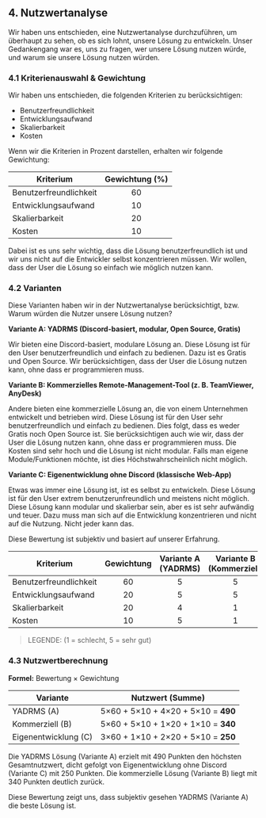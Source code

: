 ## 4. Nutzwertanalyse

Wir haben uns entschieden, eine Nutzwertanalyse durchzuführen, um überhaupt zu sehen, ob es sich lohnt, unsere Lösung zu entwickeln.
Unser Gedankengang war es, uns zu fragen, wer unsere Lösung nutzen würde, und warum sie unsere Lösung nutzen würden.

### 4.1 Kriterienauswahl & Gewichtung
Wir haben uns entschieden, die folgenden Kriterien zu berücksichtigen:

- Benutzerfreundlichkeit
- Entwicklungsaufwand
- Skalierbarkeit
- Kosten

Wenn wir die Kriterien in Prozent darstellen, erhalten wir folgende Gewichtung:

| Kriterium              | Gewichtung (%) |
| ---------------------- | :------------: |
| Benutzerfreundlichkeit |       60       |
| Entwicklungsaufwand    |       10       |
| Skalierbarkeit         |       20       |
| Kosten                 |       10       |

Dabei ist es uns sehr wichtig, dass die Lösung benutzerfreundlich ist und wir uns nicht auf die Entwickler selbst konzentrieren müssen. Wir wollen, dass der User die Lösung so einfach wie möglich nutzen kann.

### 4.2 Varianten

Diese Varianten haben wir in der Nutzwertanalyse berücksichtigt, bzw. Warum würden die Nutzer unsere Lösung nutzen?

**Variante A: YADRMS (Discord-basiert, modular, Open Source, Gratis)**

Wir bieten eine Discord-basiert, modulare Lösung an. Diese Lösung ist für den User benutzerfreundlich und einfach zu bedienen. Dazu ist es Gratis und Open Source. Wir berücksichtigen, dass der User die Lösung nutzen kann, ohne dass er programmieren muss.

**Variante B: Kommerzielles Remote-Management-Tool (z. B. TeamViewer, AnyDesk)**

Andere bieten eine kommerzielle Lösung an, die von einem Unternehmen entwickelt und betrieben wird. Diese Lösung ist für den User sehr benutzerfreundlich und einfach zu bedienen. Dies folgt, dass es weder Gratis noch Open Source ist. Sie berücksichtigen auch wie wir, dass der User die Lösung nutzen kann, ohne dass er programmieren muss. Die Kosten sind sehr hoch und die Lösung ist nicht modular. Falls man eigene Module/Funktionen möchte, ist dies Höchstwahrscheinlich nicht möglich.

**Variante C: Eigenentwicklung ohne Discord (klassische Web-App)**

Etwas was immer eine Lösung ist, ist es selbst zu entwickeln. Diese Lösung ist für den User extrem benutzerunfreundlich und meistens nicht möglich. Diese Lösung kann modular und skalierbar sein, aber es ist sehr aufwändig und teuer.
Dazu muss man sich auf die Entwicklung konzentrieren und nicht auf die Nutzung. Nicht jeder kann das.

Diese Bewertung ist subjektiv und basiert auf unserer Erfahrung.

| Kriterium              | Gewichtung | Variante A (YADRMS) | Variante B (Kommerziell) | Variante C (Eigenentwicklung) |
| ---------------------- | :--------: | :-----------------: | :----------------------: | :---------------------------: |
| Benutzerfreundlichkeit |     60     |          5          |            5             |               3               |
| Entwicklungsaufwand    |     20     |          5          |            5             |               1               |
| Skalierbarkeit         |     20     |          4          |            1             |               2               |
| Kosten                 |     10     |          5          |            1             |               5               |

> LEGENDE: (1 = schlecht, 5 = sehr gut)

### 4.3 Nutzwertberechnung

**Formel:** Bewertung × Gewichtung

| Variante             |          Nutzwert (Summe)           |
| -------------------- | :---------------------------------: |
| YADRMS (A)           | 5×60 + 5×10 + 4×20 + 5×10 = **490** |
| Kommerziell (B)      | 5×60 + 5×10 + 1×20 + 1×10 = **340** |
| Eigenentwicklung (C) | 3×60 + 1×10 + 2×20 + 5×10 = **250** |

Die YADRMS Lösung (Variante A) erzielt mit 490 Punkten den höchsten Gesamtnutzwert, dicht gefolgt von Eigenentwicklung ohne Discord (Variante C) mit 250 Punkten. Die kommerzielle Lösung (Variante B) liegt mit 340 Punkten deutlich zurück.

Diese Bewertung zeigt uns, dass subjektiv gesehen YADRMS (Variante A) die beste Lösung ist.
